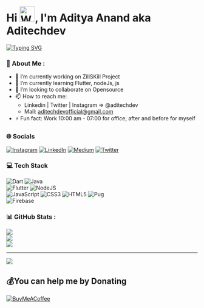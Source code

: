 <h1>Hi <img src="https://raw.githubusercontent.com/nixin72/nixin72/master/wave.gif" 
         alt="Waving hand animated gif"
         height=40"
         width="40" />, I'm Aditya Anand aka Aditechdev</h1>

[![Typing SVG](https://readme-typing-svg.herokuapp.com?size=50&duration=3500&center=true&width=1000&height=84&lines=Hello!+World;Mobile+Application+Developer;Emerging+Full+Stack+Developer;Always+Learning+Always+Evolving;Don't+Forget+To+Follow+❤️)](https://git.io/typing-svg)
### 💫 About Me :
- 🔭 I’m currently working on ZillSKill Project
- 🌱 I’m currently learning Flutter, nodeJs, js
- 👯 I’m looking to collaborate on Opensource 
- 📫 How to reach me: 
  - Linkedin | Twitter | Instagram => @aditechdev
  - Mail: aditechdevofficial@gmail.com
- ⚡ Fun fact: Work 10:00 am - 07:00 for office, after and before for myself
     

<!-- ## Github Stats -->
<!--  Github Status  -->

<!-- ![Aditya Anand's GitHub stats](https://github-readme-stats.vercel.app/api?username=aditechdev&show_icons=true&theme=radical) -->

<!--  STREAK  -->
<!-- [![GitHub Streak](https://github-readme-streak-stats.herokuapp.com/?user=aditechdev&theme=dark)](https://git.io/streak-stats) -->
<!--  </br> -->

<!--   ## Let's be social
  <!--  Twitter -->
<!--   <p align="left"> <a href="https://twitter.com/aditechdev" target="_blank"><img src="https://img.shields.io/twitter/follow/aditechdev?logo=twitter&style=for-the-badge" alt="aditechdev" /></a> <a href="https://www.instagram.com/aditechdev/" target="_blank"> <img alt="Twitter URL" src="https://img.shields.io/twitter/url?color=crimson&label=Instagram%20%40aditechdev&logo=Instagram&style=for-the-badge&url=https%3A%2F%2Fwww.instagram.com%2Faditechdev"> </a> <a href="https://www.linkedin.com/in/aditechdev/" target="_blank"><img alt="Twitter URL" src="https://img.shields.io/twitter/url?color=blue&label=Linkedin%20%40aditechdev&logo=Linkedin&style=for-the-badge&url=https%3A%2F%2Fwww.linkedin.com%2Faditechdev"></a></p> --> 
         
         
 
<!-- 
<!-- Github  Profile View -->
<!-- ## Github 
  <p align="left"> <img src="https://komarev.com/ghpvc/?username=aditechdev&label=Profile%20views&color=0e75b6&style=flat" alt="aditechdev" /> <img alt="GitHub followers" src="https://img.shields.io/github/followers/aditechdev?logo=github&style=flat-square"/> </p>
-->

### 🌐 Socials
[![Instagram](https://img.shields.io/badge/Instagram-%23E4405F.svg?logo=Instagram&logoColor=white)](https://instagram.com/aditechdev) [![LinkedIn](https://img.shields.io/badge/LinkedIn-%230077B5.svg?logo=linkedin&logoColor=white)](https://linkedin.com/in/aditechdev) [![Medium](https://img.shields.io/badge/Medium-12100E?logo=medium&logoColor=white)](https://medium.com/@aditechdev) [![Twitter](https://img.shields.io/badge/Twitter-%231DA1F2.svg?logo=Twitter&logoColor=white)](https://twitter.com/aditechdev) 

### 💻 Tech Stack
![Dart](https://img.shields.io/badge/dart-%230175C2.svg?style=for-the-badge&logo=dart&logoColor=white) ![Java](https://img.shields.io/badge/java-%23ED8B00.svg?style=for-the-badge&logo=java&logoColor=white) </br>![Flutter](https://img.shields.io/badge/Flutter-%2302569B.svg?style=for-the-badge&logo=Flutter&logoColor=white) ![NodeJS](https://img.shields.io/badge/node.js-6DA55F?style=for-the-badge&logo=node.js&logoColor=white) </br> ![JavaScript](https://img.shields.io/badge/javascript-%23323330.svg?style=for-the-badge&logo=javascript&logoColor=%23F7DF1E) ![CSS3](https://img.shields.io/badge/css3-%231572B6.svg?style=for-the-badge&logo=css3&logoColor=white) ![HTML5](https://img.shields.io/badge/html5-%23E34F26.svg?style=for-the-badge&logo=html5&logoColor=white) ![Pug](https://img.shields.io/badge/Pug-FFF?style=for-the-badge&logo=pug&logoColor=A86454)</br>![Firebase](https://img.shields.io/badge/firebase-%23039BE5.svg?style=for-the-badge&logo=firebase)
### 📊 GitHub Stats :
![](https://github-readme-stats.vercel.app/api?username=aditechdev&theme=radical&hide_border=true&include_all_commits=false&count_private=true)<br/>
![](https://github-readme-streak-stats.herokuapp.com/?user=aditechdev&theme=radical&hide_border=true)<br/>
![](https://github-readme-stats.vercel.app/api/top-langs/?username=aditechdev&theme=radical&hide_border=true&include_all_commits=false&count_private=true&layout=compact)

<!-- ### ✍️ Random Dev Quote
![](https://quotes-github-readme.vercel.app/api?type=horizontal&theme=radical) -->

---
![](https://visitcount.itsvg.in/api?id=aditechdev&icon=0&color=0)
   ## 💰You can help me by Donating
  [![BuyMeACoffee](https://img.shields.io/badge/Buy%20Me%20a%20Coffee-ffdd00?style=for-the-badge&logo=buy-me-a-coffee&logoColor=black)](https://buymeacoffee.com/aditechdev)  

  

